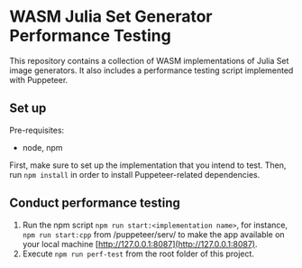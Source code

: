 #  WASM Julia Set Generator Performance Testing

This repository contains a collection of WASM implementations of Julia Set image generators. It also includes a performance testing script implemented with Puppeteer.


## Set up

Pre-requisites:
- node, npm

First, make sure to set up the implementation that you intend to test.
Then, run `npm install` in order to install Puppeteer-related dependencies.

## Conduct performance testing

1. Run the npm script `npm run start:<implementation name>`, for instance, `npm run start:cpp` from /puppeteer/serv/ to make the app available on your local machine [http://127.0.0.1:8087](http://127.0.0.1:8087).
2. Execute `npm run perf-test` from the root folder of this project.

